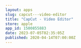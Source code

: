 ```yaml
---
layout: apps
slug: capcut---video-editor
title: "CapCut - Video Editor"
store: apple
app_id: 1500855883
date: 2023-07-05T02:35:05Z
published: 2020-04-14T07:00:00Z
---
```

